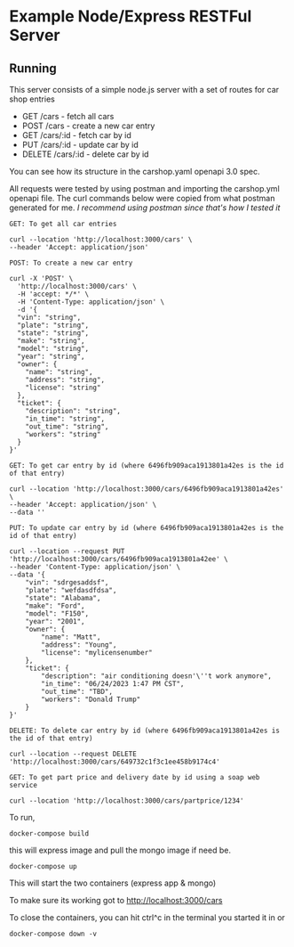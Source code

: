 # Example Node/Express RESTFul Server

## Running
This server consists of a simple node.js server with a set of routes for car shop entries
- GET /cars - fetch all cars
- POST /cars - create a new car entry
- GET /cars/:id - fetch car by id
- PUT /cars/:id - update car by id
- DELETE /cars/:id - delete car by id

You can see how its structure in the carshop.yaml openapi 3.0 spec. 

All requests were tested by using postman and importing the carshop.yml openapi file. The curl commands below were copied from what postman generated for me. *I recommend using postman since that's how I tested it*

`GET: To get all car entries`
```shell
curl --location 'http://localhost:3000/cars' \
--header 'Accept: application/json'
```

`POST: To create a new car entry`
```shell
curl -X 'POST' \
  'http://localhost:3000/cars' \
  -H 'accept: */*' \
  -H 'Content-Type: application/json' \
  -d '{
  "vin": "string",
  "plate": "string",
  "state": "string",
  "make": "string",
  "model": "string",
  "year": "string",
  "owner": {
    "name": "string",
    "address": "string",
    "license": "string"
  },
  "ticket": {
    "description": "string",
    "in_time": "string",
    "out_time": "string",
    "workers": "string"
  }
}'
```

`GET: To get car entry by id (where 6496fb909aca1913801a42es is the id of that entry)`
```shell
curl --location 'http://localhost:3000/cars/6496fb909aca1913801a42es' \
--header 'Accept: application/json' \
--data ''
```

`PUT: To update car entry by id (where 6496fb909aca1913801a42es is the id of that entry)`
```shell
curl --location --request PUT 'http://localhost:3000/cars/6496fb909aca1913801a42ee' \
--header 'Content-Type: application/json' \
--data '{
    "vin": "sdrgesaddsf",
    "plate": "wefdasdfdsa",
    "state": "Alabama",
    "make": "Ford",
    "model": "F150",
    "year": "2001",
    "owner": {
        "name": "Matt",
        "address": "Young",
        "license": "mylicensenumber"
    },
    "ticket": {
        "description": "air conditioning doesn'\''t work anymore",
        "in_time": "06/24/2023 1:47 PM CST",
        "out_time": "TBD",
        "workers": "Donald Trump"
    }
}'
```

`DELETE: To delete car entry by id (where 6496fb909aca1913801a42es is the id of that entry)`
```shell
curl --location --request DELETE 'http://localhost:3000/cars/649732c1f3c1ee458b9174c4'
```

`GET: To get part price and delivery date by id using a soap web service`
```shell
curl --location 'http://localhost:3000/cars/partprice/1234'
```

To run, 
```shell
docker-compose build 
```
this will express image and pull the mongo image if need be. 
```shell
docker-compose up
```
This will start the two containers (express app & mongo)

To make sure its working got to [http://localhost:3000/cars](http://localhost:3000/cars)

To close the containers, you can hit ctrl^c in the terminal you started it in or 
```shell
docker-compose down -v 
```